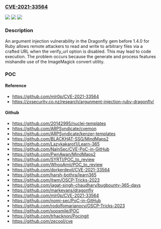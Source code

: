 ### [CVE-2021-33564](https://cve.mitre.org/cgi-bin/cvename.cgi?name=CVE-2021-33564)
![](https://img.shields.io/static/v1?label=Product&message=n%2Fa&color=blue)
![](https://img.shields.io/static/v1?label=Version&message=n%2Fa&color=blue)
![](https://img.shields.io/static/v1?label=Vulnerability&message=n%2Fa&color=brighgreen)

### Description

An argument injection vulnerability in the Dragonfly gem before 1.4.0 for Ruby allows remote attackers to read and write to arbitrary files via a crafted URL when the verify_url option is disabled. This may lead to code execution. The problem occurs because the generate and process features mishandle use of the ImageMagick convert utility.

### POC

#### Reference
- https://github.com/mlr0p/CVE-2021-33564
- https://zxsecurity.co.nz/research/argunment-injection-ruby-dragonfly/

#### Github
- https://github.com/20142995/nuclei-templates
- https://github.com/ARPSyndicate/cvemon
- https://github.com/ARPSyndicate/kenzer-templates
- https://github.com/BLACKHAT-SSG/MindMaps2
- https://github.com/Lazykakarot1/Learn-365
- https://github.com/NaInSec/CVE-PoC-in-GitHub
- https://github.com/PwnAwan/MindMaps2
- https://github.com/SYRTI/POC_to_review
- https://github.com/WhooAmii/POC_to_review
- https://github.com/dorkerdevil/CVE-2021-33564
- https://github.com/harsh-bothra/learn365
- https://github.com/itwm/OSCP-Tricks-2023
- https://github.com/jagat-singh-chaudhary/bugbounty-365-days
- https://github.com/markevans/dragonfly
- https://github.com/mlr0p/CVE-2021-33564
- https://github.com/nomi-sec/PoC-in-GitHub
- https://github.com/rodolfomarianocy/OSCP-Tricks-2023
- https://github.com/soosmile/POC
- https://github.com/trhacknon/Pocingit
- https://github.com/zecool/cve

